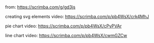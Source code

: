 from: https://scrimba.com/g/gd3js

creating svg elements video: https://scrimba.com/p/pb4WsX/crk4MhJ

pie chart video: https://scrimba.com/p/pb4WsX/cPyPVAr

line chart video: https://scrimba.com/p/pb4WsX/cwmGZCw